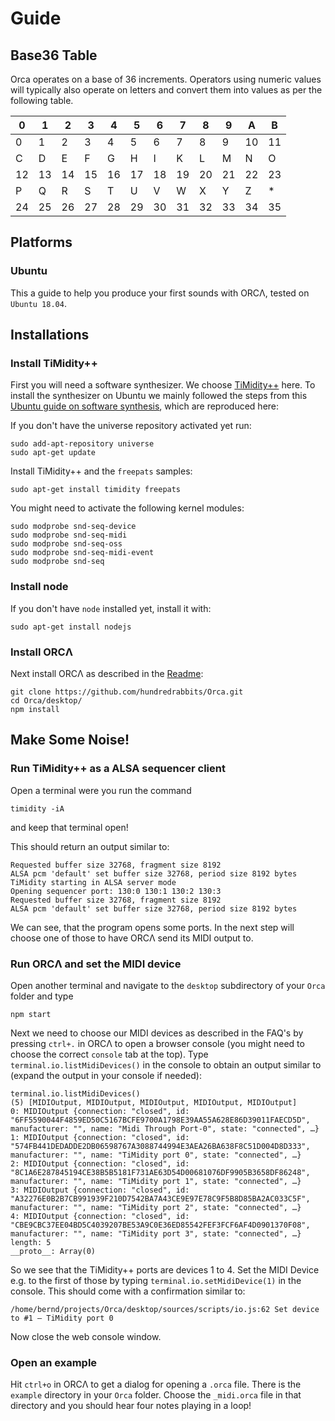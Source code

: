 # Guide

## Base36 Table

Orca operates on a base of 36 increments. Operators using numeric values will typically also operate on letters and convert them into values as per the following table.

| 0  | 1  | 2  | 3  | 4  | 5  | 6  | 7  | 8  | 9  | A  | B  | 
| -- | -- | -- | -- | -- | -- | -- | -- | -- | -- | -- | -- | 
| 0  | 1  | 2  | 3  | 4  | 5  | 6  | 7  | 8  | 9  | 10 | 11 |
| C  | D  | E  | F  | G  | H  | I  | K  | L  | M  | N  | O  |
| 12 | 13 | 14 | 15 | 16 | 17 | 18 | 19 | 20 | 21 | 22 | 23 | 
| P  | Q  | R  | S  | T  | U  | V  | W  | X  | Y  | Z  | *  | 
| 24 | 25 | 26 | 27 | 28 | 29 | 30 | 31 | 32 | 33 | 34 | 35 |

## Platforms 

### Ubuntu

This a guide to help you produce your first sounds with ORCΛ, tested on `Ubuntu 18.04`.

## Installations

### Install TiMidity++

First you will need a software synthesizer. We choose [TiMidity++](http://timidity.sourceforge.net) here. To install the synthesizer on Ubuntu we mainly followed the steps from this [Ubuntu guide on software synthesis](https://help.ubuntu.com/community/Midi/SoftwareSynthesisHowTo),
which are reproduced here:

If you don't have the universe repository activated yet run:

```
sudo add-apt-repository universe
sudo apt-get update
```

Install TiMidity++ and the `freepats` samples:

```
sudo apt-get install timidity freepats
```

You might need to activate the following kernel modules:

```
sudo modprobe snd-seq-device
sudo modprobe snd-seq-midi
sudo modprobe snd-seq-oss
sudo modprobe snd-seq-midi-event
sudo modprobe snd-seq
```

### Install node

If you don't have `node` installed yet, install it with:

```
sudo apt-get install nodejs
```

### Install ORCΛ

Next install ORCΛ as described in the [Readme](README.md):

```
git clone https://github.com/hundredrabbits/Orca.git
cd Orca/desktop/
npm install
```

## Make Some Noise!

### Run TiMidity++ as a ALSA sequencer client
Open a terminal were you run the command
```
timidity -iA
```
and keep that terminal open!

This should return an output similar to:
```
Requested buffer size 32768, fragment size 8192
ALSA pcm 'default' set buffer size 32768, period size 8192 bytes
TiMidity starting in ALSA server mode
Opening sequencer port: 130:0 130:1 130:2 130:3
Requested buffer size 32768, fragment size 8192
ALSA pcm 'default' set buffer size 32768, period size 8192 bytes
```
We can see, that the program opens some ports.
In the next step will choose one of those to have ORCΛ send its MIDI output to.

### Run ORCΛ and set the MIDI device
Open another terminal and navigate to the `desktop` subdirectory of your `Orca` folder and type
```
npm start
```

Next we need to choose our MIDI devices as described in the FAQ's by pressing `ctrl+.`
in ORCΛ to open a browser console (you might need to choose the correct `console` tab at the top).
Type `terminal.io.listMidiDevices()` in the console to obtain an output similar to (expand the output in your console if needed):
```
terminal.io.listMidiDevices()
(5) [MIDIOutput, MIDIOutput, MIDIOutput, MIDIOutput, MIDIOutput]
0: MIDIOutput {connection: "closed", id: "6FF5590044F4859ED50C5167BCFE9700A1798E39AA55A628E86D39011FAECD5D", manufacturer: "", name: "Midi Through Port-0", state: "connected", …}
1: MIDIOutput {connection: "closed", id: "574FB441DEDADDE2DB06598767A3088744994E3AEA26BA638F8C51D004D8D333", manufacturer: "", name: "TiMidity port 0", state: "connected", …}
2: MIDIOutput {connection: "closed", id: "8C1A6E287845194CE38B5B5181F731AE63D54D00681076DF9905B3658DF86248", manufacturer: "", name: "TiMidity port 1", state: "connected", …}
3: MIDIOutput {connection: "closed", id: "A32276E0B2B7CB991939F210D7542BA7A43CE9E97E78C9F5B8D85BA2AC033C5F", manufacturer: "", name: "TiMidity port 2", state: "connected", …}
4: MIDIOutput {connection: "closed", id: "CBE9CBC37EE04BD5C4039207BE53A9C0E36ED85542FEF3FCF6AF4D0901370F08", manufacturer: "", name: "TiMidity port 3", state: "connected", …}
length: 5
__proto__: Array(0)
```

So we see that the TiMidity++ ports are devices 1 to 4.
Set the MIDI Device e.g. to the first of those by typing `terminal.io.setMidiDevice(1)` in the console.
This should come with a confirmation similar to:
```
/home/bernd/projects/Orca/desktop/sources/scripts/io.js:62 Set device to #1 — TiMidity port 0
```

Now close the web console window.

### Open an example
Hit `ctrl+o` in ORCΛ to get a dialog for opening a `.orca` file.
There is the `example` directory in your `Orca` folder.
Choose the `_midi.orca` file in that directory and you should hear four notes playing in a loop!
